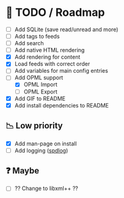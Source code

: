 # :page_with_curl: TODO / Roadmap
* [ ] Add SQLite (save read/unread and more)
* [ ] Add tags to feeds
* [ ] Add search
* [ ] Add native HTML rendering
* [x] Add rendering for content
* [x] Load feeds with correct order
* [ ] Add variables for main config entries
* [ ] Add OPML support
  * [x] OPML Import
  * [ ] OPML Export
* [x] Add GIF to README
* [x] Add install dependencies to README

## :chart_with_downwards_trend: Low priority
* [x] Add man-page on install
* [ ] Add logging ([spdlog](https://github.com/gabime/spdlog))

## :question: Maybe
* [ ] ?? Change to libxml++ ??
